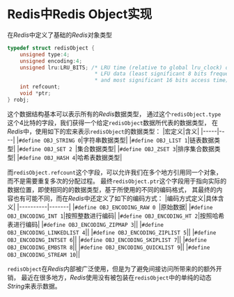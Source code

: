 # Redis中Redis Object实现

在*Redis*中定义了基础的*Redis*对象类型
```c
typedef struct redisObject {
    unsigned type:4;
    unsigned encoding:4;
    unsigned lru:LRU_BITS; /* LRU time (relative to global lru_clock) or
                            * LFU data (least significant 8 bits frequency
                            * and most significant 16 bits access time). */
    int refcount;
    void *ptr;
} robj;
```
这个数据结构基本可以表示所有的*Redis*数据类型，
通过这个`redisObject.type`这个4比特的字段，我们获得一个给定`redisObject`数据所代表的数据类型，
在*Redis*中，使用如下的宏来表示`redisObject`的数据类型：
|宏定义|含义|
|-----|----|
|`#define OBJ_STRING 0`|字符串数据类型|
|`#define OBJ_LIST 1`|链表数据类型|
|`#define OBJ_SET 2 `|集合数据类型|
|`#define OBJ_ZSET 3`|排序集合数据类型|
|`#define OBJ_HASH 4`|哈希表数据类型|

而`redisObject.refcount`这个字段，可以允许我们在多个地方引用同一个对象，而不是需要重复多次的分配过程。
最终`redisObject.ptr`这个字段用于指向实际的数据位置，即使相同的的数据类型，基于所使用的不同的编码格式，
其最终的内容也有可能不同，而在*Redis*中还定义了如下的编码方式：
|编码方式定义|具体含义|
|----------|-------|
|`#define OBJ_ENCODING_RAW 0 `|原始数据|
|`#define OBJ_ENCODING_INT 1`|按照整数进行编码|
|`#define OBJ_ENCODING_HT 2`|按照哈希表进行编码|
|`#define OBJ_ENCODING_ZIPMAP 3`||
|`#define OBJ_ENCODING_LINKEDLIST 4`||
|`#define OBJ_ENCODING_ZIPLIST 5`||
|`#define OBJ_ENCODING_INTSET 6`||
|`#define OBJ_ENCODING_SKIPLIST 7`||
|`#define OBJ_ENCODING_EMBSTR 8`||
|`#define OBJ_ENCODING_QUICKLIST 9`||
|`#define OBJ_ENCODING_STREAM 10`||

`redisObject`在*Redis*内部被广泛使用，但是为了避免间接访问所带来的的额外开销，
最近在很多地方，*Redis*使用没有被包装在`redisObject`中的单纯的动态*String*来表示数据。